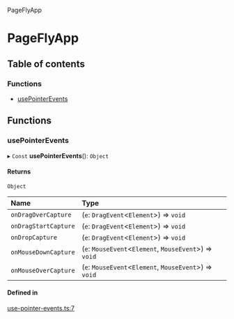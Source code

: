 PageFlyApp

# PageFlyApp

## Table of contents

### Functions

- [usePointerEvents](README.md#usepointerevents)

## Functions

### usePointerEvents

▸ `Const` **usePointerEvents**(): `Object`

#### Returns

`Object`

| Name | Type |
| :------ | :------ |
| `onDragOverCapture` | (`e`: `DragEvent`<`Element`\>) => `void` |
| `onDragStartCapture` | (`e`: `DragEvent`<`Element`\>) => `void` |
| `onDropCapture` | (`e`: `DragEvent`<`Element`\>) => `void` |
| `onMouseDownCapture` | (`e`: `MouseEvent`<`Element`, `MouseEvent`\>) => `void` |
| `onMouseOverCapture` | (`e`: `MouseEvent`<`Element`, `MouseEvent`\>) => `void` |

#### Defined in

[use-pointer-events.ts:7](https://bitbucket.org/bravebits/pfcore/src/6f14ecf01/src/next/components/dnd-editor/use-pointer-events.ts#lines-7)
